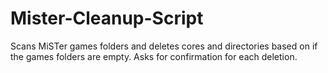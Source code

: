 # Mister-Cleanup-Script
Scans MiSTer games folders and deletes cores and directories based on if the games folders are empty.  Asks for confirmation for each deletion.
